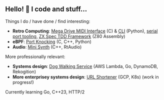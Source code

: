## Hello! :wave: I code and stuff...

Things I do / have done / find interesting:

* **Retro Computing**: [Mega Drive MIDI Interface](https://github.com/rhargreaves/mega-drive-midi-interface) (C) & [CLI](https://github.com/rhargreaves/mdmi-cli) (Python), [serial port tooling](https://github.com/rhargreaves/mega-drive-serial-port), [ZX Spec TDD Framework](https://github.com/rhargreaves/zx-spec) (Z80 Assembly)
* **eBPF**: [Port Knocking](https://github.com/rhargreaves/knock-knock) (C, C++, Python)
* **Audio**: [Mini Synth](https://github.com/rhargreaves/mini-synth) (C++, RtAudio)

More professionally relevant:

* **Systems design**: [Dog Walking Service](https://github.com/rhargreaves/dog-walking) (AWS Lambda, Go, DynamoDB, Rekogition)
* **More enterprisey systems design**: [URL Shortener](https://github.com/rhargreaves/url-shortener) (GCP, K8s) (work in progress!)

Currently learning Go, C++23, HTTP/2

<!--
- 🔭 I’m currently working on ...
- 🌱 I’m currently learning C++, audio synthesis & HTTP/2
- 👯 I’m looking to collaborate on ...
- 🤔 I’m looking for help with ...
- 💬 Ask me about ...
- 📫 How to reach me: ...
- 😄 Pronouns: ...
- ⚡ Fun fact: ...
-->
